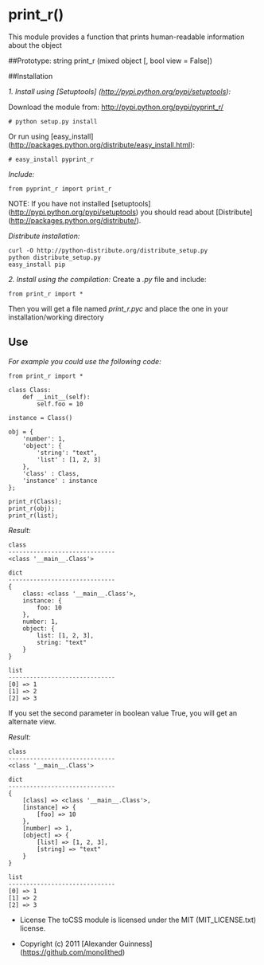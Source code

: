 # print_r()

This module provides a function that prints human-readable information about the object

##Prototype:
	string print_r (mixed object [, bool view = False])

##Installation

*1. Install using [Setuptools] (http://pypi.python.org/pypi/setuptools):*

Download the module from: http://pypi.python.org/pypi/pyprint_r/

	# python setup.py install

Or run using [easy_install] (http://packages.python.org/distribute/easy_install.html):

	# easy_install pyprint_r

*Include:*

	from pyprint_r import print_r

NOTE: If you have not installed [setuptools] (http://pypi.python.org/pypi/setuptools) you should read about [Distribute] (http://packages.python.org/distribute/).

*Distribute installation:*

	curl -O http://python-distribute.org/distribute_setup.py
	python distribute_setup.py
	easy_install pip

*2. Install using the compilation:*
Create a *.py* file and include:

	from print_r import *

Then you will get a file named *print_r.pyc* and place the one in your installation/working directory

## Use
*For example you could use the following code:*

	from print_r import *

	class Class:
		def __init__(self):
			self.foo = 10

	instance = Class()

	obj = {
		'number': 1,
		'object': {
			'string': "text",
			'list' : [1, 2, 3]
		},
		'class' : Class,
		'instance' : instance
	};

	print_r(Class);
	print_r(obj);
	print_r(list);

*Result:*

	class
	------------------------------
	<class '__main__.Class'>

	dict
	------------------------------
	{
		class: <class '__main__.Class'>,
		instance: {
			foo: 10
		},
		number: 1,
		object: {
			list: [1, 2, 3],
			string: "text"
		}
	}

	list
	------------------------------
	[0] => 1
	[1] => 2
	[2] => 3

If you set the second parameter <view> in boolean value True, you will get an alternate view.<br />

*Result:*

	class
	------------------------------
	<class '__main__.Class'>

	dict
	------------------------------
	{
		[class] => <class '__main__.Class'>,
		[instance] => {
			[foo] => 10
		},
		[number] => 1,
		[object] => {
			[list] => [1, 2, 3],
			[string] => "text"
		}
	}

	list
	------------------------------
	[0] => 1
	[1] => 2
	[2] => 3


* License
    The toCSS module is licensed under the MIT (MIT_LICENSE.txt) license.

* Copyright (c) 2011 [Alexander Guinness] (https://github.com/monolithed)
